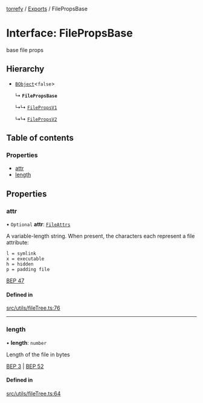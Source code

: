 [torrefy](../README.md) / [Exports](../modules.md) / FilePropsBase

# Interface: FilePropsBase

base file props

## Hierarchy

- [`BObject`](../modules.md#bobject)<``false``\>

  ↳ **`FilePropsBase`**

  ↳↳ [`FilePropsV1`](FilePropsV1.md)

  ↳↳ [`FilePropsV2`](FilePropsV2.md)

## Table of contents

### Properties

- [attr](FilePropsBase.md#attr)
- [length](FilePropsBase.md#length)

## Properties

### attr

• `Optional` **attr**: [`FileAttrs`](../modules.md#fileattrs)

A variable-length string. When present,
the characters each represent a file attribute:
```
l = symlink
x = executable
h = hidden
p = padding file
```
[BEP 47](https://www.bittorrent.org/beps/bep_0047.html#:~:text=20%20bytes%3E%2C%0A%20%20%20%20...%0A%20%20%7D%2C%0A%20%20...%0A%7D-,attr,-A%20variable%2Dlength)

#### Defined in

[src/utils/fileTree.ts:76](https://github.com/Sec-ant/bepjs/blob/f9eb2df/src/utils/fileTree.ts#L76)

___

### length

• **length**: `number`

Length of the file in bytes

[BEP 3](https://www.bittorrent.org/beps/bep_0003.html#:~:text=the%20following%20keys%3A-,length,-%2D%20The%20length%20of)
|
[BEP 52](https://www.bittorrent.org/beps/bep_0052.html#upgrade-path:~:text=pieces%20root32%3Aaaaaaaaaaaaaaaaaaaaaaaaaaaaaaaaaeeeeeee-,length,-Length%20of%20the)

#### Defined in

[src/utils/fileTree.ts:64](https://github.com/Sec-ant/bepjs/blob/f9eb2df/src/utils/fileTree.ts#L64)
